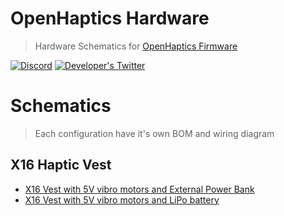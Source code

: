 # OpenHaptics Hardware

> Hardware Schematics for [OpenHaptics Firmware](https://github.com/openhaptics/openhaptics-firmware)

[![Discord](https://img.shields.io/discord/966090258104062023?label=Discord&logo=discord)](https://discord.gg/YUtRKAqty2)
[![Developer's Twitter](https://img.shields.io/twitter/follow/leon0399?color=%231DA1F2&label=Developer%27s%20Twitter&logo=twitter&style=plastic)](https://twitter.com/leon0399)

# Schematics

> Each configuration have it's own BOM and wiring diagram

## X16 Haptic Vest

* [X16 Vest with 5V vibro motors and External Power Bank](X16%20Vest/5V%20Vibros%20DIY%20Kit%20%2B%20External%20Power%20Bank)
* [X16 Vest with 5V vibro motors and LiPo battery](X16%20Vest/5V%20Vibros%20DIY%20%2B%20LiPo)